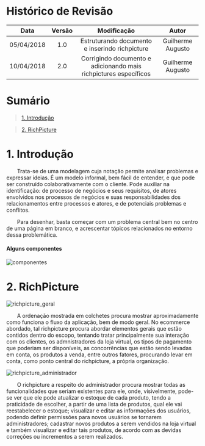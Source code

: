 # Histórico de Revisão

|    Data    | Versão |                                         Modificação                                        |                Autor                |
|:----------:|:------:|:----------------------------------------------------------------------------------------:|:-----------------------------------:|
| 05/04/2018 | 1.0 | Estruturando documento e inserindo richpicture | Guilherme Augusto |
| 10/04/2018 | 2.0 | Corrigindo documento e adicionando mais richpictures específicos | Guilherme Augusto |
# Sumário

>[1. Introdução](#1-introdução)

>[2. RichPicture](#2-richpicture)

# 1. Introdução

&emsp;&emsp;Trata-se de uma modelagem cuja notação permite analisar problemas e expressar ideias. É um modelo informal, bem fácil de entender, e que pode ser construído colaborativamente com o cliente. Pode auxiliar na identificação: de processo de negócios e seus requisitos, de atores envolvidos nos processos de negócios e suas responsabilidades dos relacionamentos entre processos e atores, e de potenciais problemas e conflitos.

&emsp;&emsp;Para desenhar, basta começar com um problema central bem no centro de uma página em branco, e acrescentar tópicos relacionados no entorno dessa problemática.

#### Alguns componentes
![componentes](https://user-images.githubusercontent.com/18387694/32692527-6bc77952-c700-11e7-89d9-0e26f7332b65.png)

# 2. RichPicture

![richpicture_geral](https://user-images.githubusercontent.com/26308278/39914631-fb16296e-54db-11e8-9e43-0088f0fcb66e.jpg)

&emsp;&emsp;A ordenação mostrada em colchetes procura mostrar aproximadamente como funciona o fluxo da aplicação, bem de modo geral. No ecommerce abordado, tal richpicture procura abordar elementos gerais que estão contidos dentro do escopo, tentando tratar principalmente sua interação com os clientes, os admnistradores da loja virtual, os tipos de pagamento que poderiam ser disponíveis, as concorrências que estão sendo levadas em conta, os produtos a venda, entre outros fatores, procurando levar em conta, como ponto central do richpicture, a própria organização.

![richpicture_administrador](https://user-images.githubusercontent.com/26308278/39914793-7f894c08-54dc-11e8-929d-fbfb4a24dd43.jpg)

&emsp;&emsp;O richpicture a respeito do administrador procura mostrar todas as funcionalidades que seriam existentes para ele, onde, visivelmente, pode-se ver que ele pode atualizar o estoque de cada produto, tendo a praticidade de escolher, a partir de uma lista de produtos, qual ele vai reestabelecer o estoque; visualizar e editar as informações dos usuários, podendo definir permissões para novos usuários se tornarem administradores; cadastrar novos produtos a serem vendidos na loja virtual e também visualizar e editar tais produtos, de acordo com as devidas correções ou incrementos a serem realizados.
